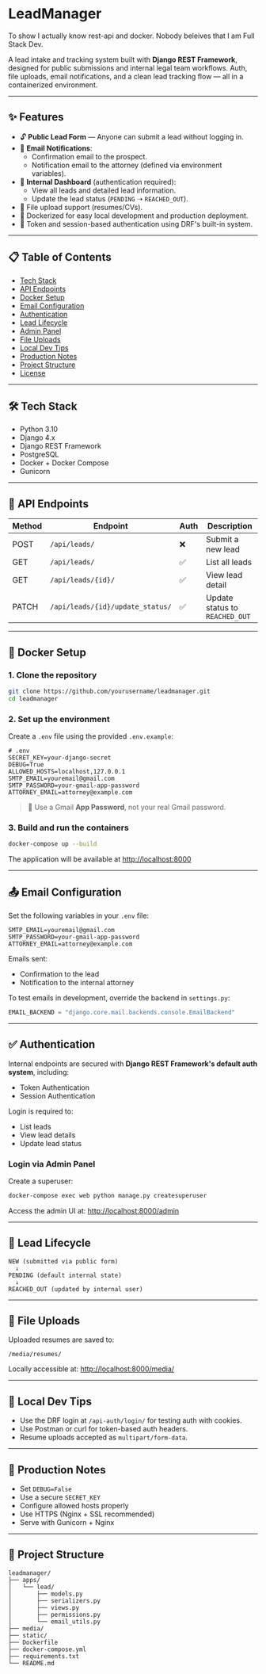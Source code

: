 # LeadManager

To show I actually know rest-api and docker. Nobody beleives that I am Full Stack Dev.

A lead intake and tracking system built with **Django REST Framework**, designed for public submissions and internal legal team workflows. Auth, file uploads, email notifications, and a clean lead tracking flow — all in a containerized environment.

---

## ✨ Features

- 🔓 **Public Lead Form** — Anyone can submit a lead without logging in.
- 📧 **Email Notifications**:
  - Confirmation email to the prospect.
  - Notification email to the attorney (defined via environment variables).
- 🔐 **Internal Dashboard** (authentication required):
  - View all leads and detailed lead information.
  - Update the lead status (`PENDING` ➝ `REACHED_OUT`).
- 📎 File upload support (resumes/CVs).
- 🐳 Dockerized for easy local development and production deployment.
- 🔑 Token and session-based authentication using DRF's built-in system.

---

## 📋 Table of Contents

- [Tech Stack](#-tech-stack)
- [API Endpoints](#-api-endpoints)
- [Docker Setup](#-docker-setup)
- [Email Configuration](#-email-configuration)
- [Authentication](#-authentication)
- [Lead Lifecycle](#-lead-lifecycle)
- [Admin Panel](#-admin-panel)
- [File Uploads](#-file-uploads)
- [Local Dev Tips](#-local-dev-tips)
- [Production Notes](#-production-notes)
- [Project Structure](#-project-structure)
- [License](#-license)

---

## 🛠 Tech Stack

- Python 3.10
- Django 4.x
- Django REST Framework
- PostgreSQL
- Docker + Docker Compose
- Gunicorn

---

## 🧪 API Endpoints

| Method | Endpoint                          | Auth | Description                     |
|--------|-----------------------------------|------|---------------------------------|
| POST   | `/api/leads/`                     | ❌   | Submit a new lead               |
| GET    | `/api/leads/`                     | ✅   | List all leads                  |
| GET    | `/api/leads/{id}/`                | ✅   | View lead detail                |
| PATCH  | `/api/leads/{id}/update_status/`  | ✅   | Update status to `REACHED_OUT`  |

---

## 🐳 Docker Setup

### 1. Clone the repository

```bash
git clone https://github.com/yourusername/leadmanager.git
cd leadmanager
```

### 2. Set up the environment

Create a `.env` file using the provided `.env.example`:

```env
# .env
SECRET_KEY=your-django-secret
DEBUG=True
ALLOWED_HOSTS=localhost,127.0.0.1
SMTP_EMAIL=youremail@gmail.com
SMTP_PASSWORD=your-gmail-app-password
ATTORNEY_EMAIL=attorney@example.com
```

> 📝 Use a Gmail **App Password**, not your real Gmail password.

### 3. Build and run the containers

```bash
docker-compose up --build
```

The application will be available at [http://localhost:8000](http://localhost:8000)

---

## 📤 Email Configuration

Set the following variables in your `.env` file:

```env
SMTP_EMAIL=youremail@gmail.com
SMTP_PASSWORD=your-gmail-app-password
ATTORNEY_EMAIL=attorney@example.com
```

Emails sent:

- Confirmation to the lead
- Notification to the internal attorney

To test emails in development, override the backend in `settings.py`:

```python
EMAIL_BACKEND = "django.core.mail.backends.console.EmailBackend"
```

---

## ✅ Authentication

Internal endpoints are secured with **Django REST Framework's default auth system**, including:

- Token Authentication
- Session Authentication

Login is required to:

- List leads
- View lead details
- Update lead status

### Login via Admin Panel

Create a superuser:

```bash
docker-compose exec web python manage.py createsuperuser
```

Access the admin UI at: [http://localhost:8000/admin](http://localhost:8000/admin)

---

## 🔁 Lead Lifecycle

```text
NEW (submitted via public form)
  ↓
PENDING (default internal state)
  ↓
REACHED_OUT (updated by internal user)
```

---

## 📁 File Uploads

Uploaded resumes are saved to:

```
/media/resumes/
```

Locally accessible at: [http://localhost:8000/media/](http://localhost:8000/media/)

---

## 🧠 Local Dev Tips

- Use the DRF login at `/api-auth/login/` for testing auth with cookies.
- Use Postman or curl for token-based auth headers.
- Resume uploads accepted as `multipart/form-data`.

---

## 🔐 Production Notes

- Set `DEBUG=False`
- Use a secure `SECRET_KEY`
- Configure allowed hosts properly
- Use HTTPS (Nginx + SSL recommended)
- Serve with Gunicorn + Nginx

---

## 📂 Project Structure

```
leadmanager/
├── apps/
│   └── lead/
│       ├── models.py
│       ├── serializers.py
│       ├── views.py
│       ├── permissions.py
│       └── email_utils.py
├── media/
├── static/
├── Dockerfile
├── docker-compose.yml
├── requirements.txt
└── README.md
```
